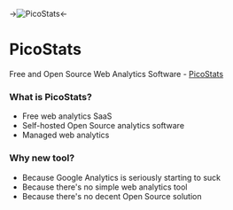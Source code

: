 ->![PicoStats](https://www.picostats.com/app/public/img/logo-email.png)<-

# PicoStats

Free and Open Source Web Analytics Software - [PicoStats](https://www.picostats.com)

### What is PicoStats?

 * Free web analytics SaaS
 * Self-hosted Open Source analytics software
 * Managed web analytics

### Why new tool?

 * Because Google Analytics is seriously starting to suck
 * Because there's no simple web analytics tool
 * Because there's no decent Open Source solution
